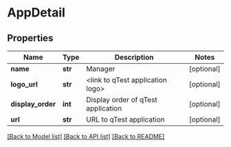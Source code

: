 # AppDetail

## Properties
Name | Type | Description | Notes
------------ | ------------- | ------------- | -------------
**name** | **str** | Manager | [optional] 
**logo_url** | **str** | &lt;link to qTest application logo&gt; | [optional] 
**display_order** | **int** | Display order of qTest application | [optional] 
**url** | **str** | URL to qTest application | [optional] 

[[Back to Model list]](../README.md#documentation-for-models) [[Back to API list]](../README.md#documentation-for-api-endpoints) [[Back to README]](../README.md)


